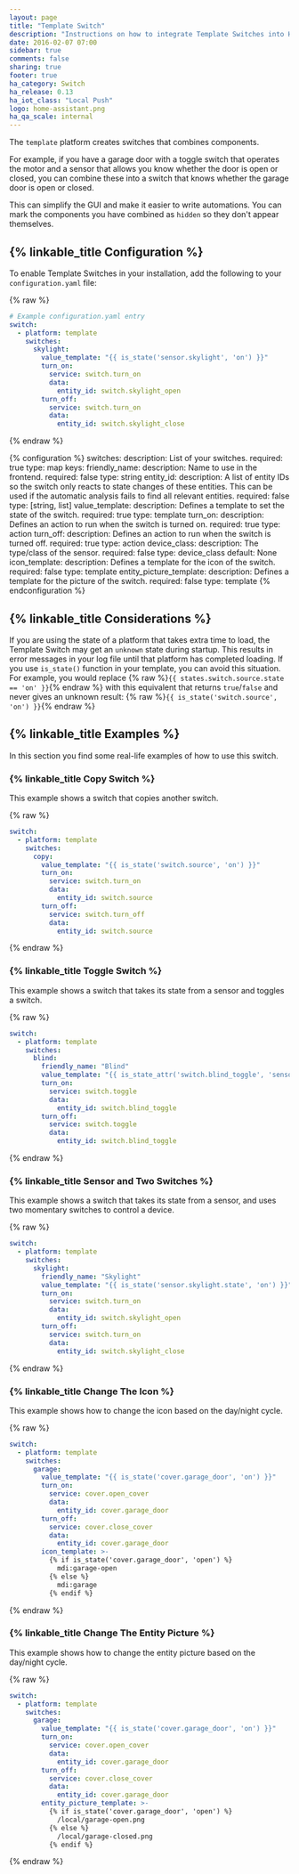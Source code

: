 ```yaml
---
layout: page
title: "Template Switch"
description: "Instructions on how to integrate Template Switches into Home Assistant."
date: 2016-02-07 07:00
sidebar: true
comments: false
sharing: true
footer: true
ha_category: Switch
ha_release: 0.13
ha_iot_class: "Local Push"
logo: home-assistant.png
ha_qa_scale: internal
---
```


The `template` platform creates switches that combines components.

For example, if you have a garage door with a toggle switch that operates the motor and a sensor that allows you know whether the door is open or closed, you can combine these into a switch that knows whether the garage door is open or closed.

This can simplify the GUI and make it easier to write automations. You can mark the components you have combined as `hidden` so they don't appear themselves.

## {% linkable_title Configuration %}

To enable Template Switches in your installation, add the following to your `configuration.yaml` file:

{% raw %}
```yaml
# Example configuration.yaml entry
switch:
  - platform: template
    switches:
      skylight:
        value_template: "{{ is_state('sensor.skylight', 'on') }}"
        turn_on:
          service: switch.turn_on
          data:
            entity_id: switch.skylight_open
        turn_off:
          service: switch.turn_on
          data:
            entity_id: switch.skylight_close
```
{% endraw %}

{% configuration %}
  switches:
    description: List of your switches.
    required: true
    type: map
    keys:
      friendly_name:
        description: Name to use in the frontend.
        required: false
        type: string
      entity_id:
        description: A list of entity IDs so the switch only reacts to state changes of these entities. This can be used if the automatic analysis fails to find all relevant entities.
        required: false
        type: [string, list]
      value_template:
        description: Defines a template to set the state of the switch.
        required: true
        type: template
      turn_on:
        description: Defines an action to run when the switch is turned on.
        required: true
        type: action
      turn_off:
        description: Defines an action to run when the switch is turned off.
        required: true
        type: action
      device_class:
        description: The type/class of the sensor.
        required: false
        type: device_class
        default: None
      icon_template:
        description: Defines a template for the icon of the switch.
        required: false
        type: template
      entity_picture_template:
        description: Defines a template for the picture of the switch.
        required: false
        type: template
{% endconfiguration %}

## {% linkable_title Considerations %}

If you are using the state of a platform that takes extra time to load, the Template Switch may get an `unknown` state during startup. This results in error messages in your log file until that platform has completed loading. If you use `is_state()` function in your template, you can avoid this situation. For example, you would replace {% raw %}`{{ states.switch.source.state == 'on' }}`{% endraw %} with this equivalent that returns `true`/`false` and never gives an unknown result: {% raw %}`{{ is_state('switch.source', 'on') }}`{% endraw %}

## {% linkable_title Examples %}

In this section you find some real-life examples of how to use this switch.

### {% linkable_title Copy Switch %}

This example shows a switch that copies another switch.

{% raw %}
```yaml
switch:
  - platform: template
    switches:
      copy:
        value_template: "{{ is_state('switch.source', 'on') }}"
        turn_on:
          service: switch.turn_on
          data:
            entity_id: switch.source
        turn_off:
          service: switch.turn_off
          data:
            entity_id: switch.source
```
{% endraw %}

### {% linkable_title Toggle Switch %}

This example shows a switch that takes its state from a sensor and toggles a switch.

{% raw %}
```yaml
switch:
  - platform: template
    switches:
      blind:
        friendly_name: "Blind"
        value_template: "{{ is_state_attr('switch.blind_toggle', 'sensor_state', 'on') }}"
        turn_on:
          service: switch.toggle
          data:
            entity_id: switch.blind_toggle
        turn_off:
          service: switch.toggle
          data:
            entity_id: switch.blind_toggle
```
{% endraw %}

### {% linkable_title Sensor and Two Switches %}

This example shows a switch that takes its state from a sensor, and uses two
momentary switches to control a device.

{% raw %}
```yaml
switch:
  - platform: template
    switches:
      skylight:
        friendly_name: "Skylight"
        value_template: "{{ is_state('sensor.skylight.state', 'on') }}"
        turn_on:
          service: switch.turn_on
          data:
            entity_id: switch.skylight_open
        turn_off:
          service: switch.turn_on
          data:
            entity_id: switch.skylight_close
```
{% endraw %}

### {% linkable_title Change The Icon %}

This example shows how to change the icon based on the day/night cycle.

{% raw %}
```yaml
switch:
  - platform: template
    switches:
      garage:
        value_template: "{{ is_state('cover.garage_door', 'on') }}"
        turn_on:
          service: cover.open_cover
          data:
            entity_id: cover.garage_door
        turn_off:
          service: cover.close_cover
          data:
            entity_id: cover.garage_door
        icon_template: >-
          {% if is_state('cover.garage_door', 'open') %}
            mdi:garage-open
          {% else %}
            mdi:garage
          {% endif %}
```
{% endraw %}

### {% linkable_title Change The Entity Picture %}

This example shows how to change the entity picture based on the day/night cycle.

{% raw %}
```yaml
switch:
  - platform: template
    switches:
      garage:
        value_template: "{{ is_state('cover.garage_door', 'on') }}"
        turn_on:
          service: cover.open_cover
          data:
            entity_id: cover.garage_door
        turn_off:
          service: cover.close_cover
          data:
            entity_id: cover.garage_door
        entity_picture_template: >-
          {% if is_state('cover.garage_door', 'open') %}
            /local/garage-open.png
          {% else %}
            /local/garage-closed.png
          {% endif %}
```
{% endraw %}
